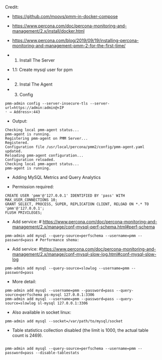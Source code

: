 Credit:
- https://github.com/moovs/pmm-in-docker-compose
- https://www.percona.com/doc/percona-monitoring-and-management/2.x/install/docker.html
- https://www.percona.com/blog/2019/09/19/installing-percona-monitoring-and-management-pmm-2-for-the-first-time/

- 1. Install The Server

- 1.1: Create mysql user for ppm


- 2. Instal The Agent

- 3. Config
```
pmm-admin config --server-insecure-tls --server-url=https://admin:admin@<IP
˓ → Address>:443
```

- Output:
```
Checking local pmm-agent status...
pmm-agent is running.
Registering pmm-agent on PMM Server...
Registered.
Configuration file /usr/local/percona/pmm2/config/pmm-agent.yaml updated.
Reloading pmm-agent configuration...
Configuration reloaded.
Checking local pmm-agent status...
pmm-agent is running.
```

- Adding MySQL Metrics and Query Analytics
+ Permission required:
```
CREATE USER 'pmm'@'127.0.0.1' IDENTIFIED BY 'pass' WITH MAX_USER_CONNECTIONS 10;
GRANT SELECT, PROCESS, SUPER, REPLICATION CLIENT, RELOAD ON *.* TO 'pmm'@'127.0.0.1';
FLUSH PRIVILEGES;

```
+ Add service: # https://www.percona.com/doc/percona-monitoring-and-management/2.x/manage/conf-mysql-perf-schema.html#perf-schema
```
pmm-admin add mysql --query-source=perfschema --username=pmm --password=pass # Performance shema: 
```
+ Add service: #https://www.percona.com/doc/percona-monitoring-and-management/2.x/manage/conf-mysql-slow-log.html#conf-mysql-slow-log
```
pmm-admin add mysql --query-source=slowlog --username=pmm --password=pass
```

+ More detail:
```
pmm-admin add mysql --username=pmm --password=pass --query-source=perfschema ps-mysql 127.0.0.1:3306
pmm-admin add mysql --username=pmm --password=pass --query-source=slowlog sl-mysql 127.0.0.1:3306

```

+ Also available in socket linux:
```
pmm-admin add mysql --socket=/var/path/to/mysql/socket
```

+ Table statistics collection disabled (the limit is 1000, the actual table count is 2469).
```

pmm-admin add mysql --query-source=perfschema --username=pmm --password=pass --disable-tablestats
```


